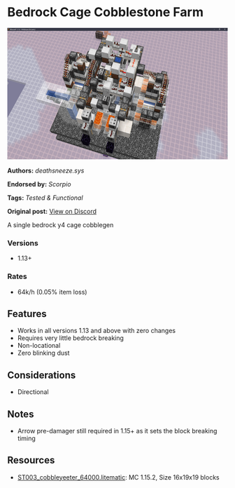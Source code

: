 # Bedrock Cage Cobblestone Farm
<img alt="unknown.png" src="images/unknown.png?raw=1" height="300px">

**Authors:** *deathsneeze.sys*

**Endorsed by:** *Scorpio*

**Tags:** *Tested & Functional*

**Original post:** [View on Discord](https://discord.com/channels/913065809096638494/1392517978515574958)

A single bedrock y4 cage cobblegen
### Versions
- 1.13+
### Rates
- 64k/h (0.05% item loss)

## Features
- Works in all versions 1.13 and above with zero changes
- Requires very little bedrock breaking
- Non-locational
- Zero blinking dust

## Considerations
- Directional

## Notes
- Arrow pre-damager still required in 1.15+ as it sets the block breaking timing

## Resources
- [ST003_cobbleyeeter_64000.litematic](attachments/ST003_cobbleyeeter_64000.litematic): MC 1.15.2, Size 16x19x19 blocks
